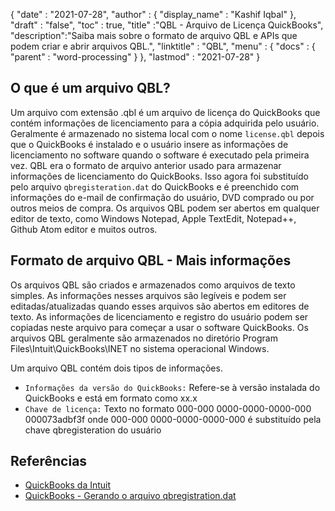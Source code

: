 {
  "date" : "2021-07-28",
  "author" : {
    "display_name" : "Kashif Iqbal"
},
  "draft" : "false",
  "toc" : true,
  "title" :"QBL - Arquivo de Licença QuickBooks",
  "description":"Saiba mais sobre o formato de arquivo QBL e APIs que podem criar e abrir arquivos QBL.",
  "linktitle" : "QBL",
  "menu" : {
    "docs" : {
      "parent" : "word-processing"
}
},
  "lastmod" : "2021-07-28"
}

## O que é um arquivo QBL?

Um arquivo com extensão .qbl é um arquivo de licença do QuickBooks que contém informações de licenciamento para a cópia adquirida pelo usuário. Geralmente é armazenado no sistema local com o nome `license.qbl` depois que o QuickBooks é instalado e o usuário insere as informações de licenciamento no software quando o software é executado pela primeira vez. QBL era o formato de arquivo anterior usado para armazenar informações de licenciamento do QuickBooks. Isso agora foi substituído pelo arquivo `qbregisteration.dat` do QuickBooks e é preenchido com informações do e-mail de confirmação do usuário, DVD comprado ou por outros meios de compra. Os arquivos QBL podem ser abertos em qualquer editor de texto, como Windows Notepad, Apple TextEdit, Notepad++, Github Atom editor e muitos outros.

## Formato de arquivo QBL - Mais informações

Os arquivos QBL são criados e armazenados como arquivos de texto simples. As informações nesses arquivos são legíveis e podem ser editadas/atualizadas quando esses arquivos são abertos em editores de texto. As informações de licenciamento e registro do usuário podem ser copiadas neste arquivo para começar a usar o software QuickBooks. Os arquivos QBL geralmente são armazenados no diretório Program Files\Intuit\QuickBooks\INET no sistema operacional Windows.

Um arquivo QBL contém dois tipos de informações.

* `Informações da versão do QuickBooks:` Refere-se à versão instalada do QuickBooks e está em formato como xx.x
* `Chave de licença:` Texto no formato 000-000 0000-0000-0000-000 000073adbf3f onde 000-000 0000-0000-0000-000 é substituído pela chave qbregisteration do usuário

## Referências

* [QuickBooks da Intuit](https://quickbooks.intuit.com/)
* [QuickBooks - Gerando o arquivo qbregistration.dat](https://quickbooks.intuit.com/learn-support/en-us/help-article/license-information/create-create-qbregistration-dat-file/L7S5BwSst_US_en_US)

